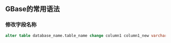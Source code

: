 ## GBase的常用语法

### 修改字段名称

```sql
alter table database_name.table_name change column1 column1_new varchar(10);
```

